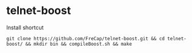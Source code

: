 # telnet-boost

Install shortcut

    git clone https://github.com/FreCap/telnet-boost.git && cd telnet-boost/ && mkdir bin && compileBoost.sh && make
